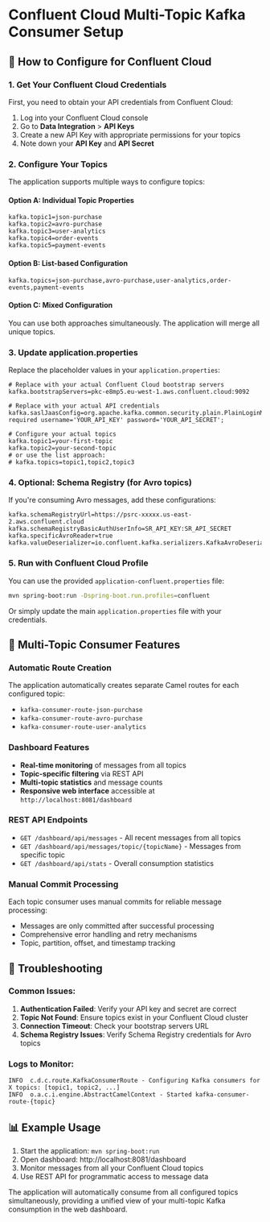 # Confluent Cloud Multi-Topic Kafka Consumer Setup

## 🚀 How to Configure for Confluent Cloud

### 1. Get Your Confluent Cloud Credentials

First, you need to obtain your API credentials from Confluent Cloud:

1. Log into your Confluent Cloud console
2. Go to **Data Integration** > **API Keys**
3. Create a new API Key with appropriate permissions for your topics
4. Note down your **API Key** and **API Secret**

### 2. Configure Your Topics

The application supports multiple ways to configure topics:

#### Option A: Individual Topic Properties
```properties
kafka.topic1=json-purchase
kafka.topic2=avro-purchase
kafka.topic3=user-analytics
kafka.topic4=order-events
kafka.topic5=payment-events
```

#### Option B: List-based Configuration
```properties
kafka.topics=json-purchase,avro-purchase,user-analytics,order-events,payment-events
```

#### Option C: Mixed Configuration
You can use both approaches simultaneously. The application will merge all unique topics.

### 3. Update application.properties

Replace the placeholder values in your `application.properties`:

```properties
# Replace with your actual Confluent Cloud bootstrap servers
kafka.bootstrapServers=pkc-e8mp5.eu-west-1.aws.confluent.cloud:9092

# Replace with your actual API credentials
kafka.saslJaasConfig=org.apache.kafka.common.security.plain.PlainLoginModule required username='YOUR_API_KEY' password='YOUR_API_SECRET';

# Configure your actual topics
kafka.topic1=your-first-topic
kafka.topic2=your-second-topic
# or use the list approach:
# kafka.topics=topic1,topic2,topic3
```

### 4. Optional: Schema Registry (for Avro topics)

If you're consuming Avro messages, add these configurations:

```properties
kafka.schemaRegistryUrl=https://psrc-xxxxx.us-east-2.aws.confluent.cloud
kafka.schemaRegistryBasicAuthUserInfo=SR_API_KEY:SR_API_SECRET
kafka.specificAvroReader=true
kafka.valueDeserializer=io.confluent.kafka.serializers.KafkaAvroDeserializer
```

### 5. Run with Confluent Cloud Profile

You can use the provided `application-confluent.properties` file:

```bash
mvn spring-boot:run -Dspring-boot.run.profiles=confluent
```

Or simply update the main `application.properties` file with your credentials.

## 🎯 Multi-Topic Consumer Features

### Automatic Route Creation
The application automatically creates separate Camel routes for each configured topic:
- `kafka-consumer-route-json-purchase`
- `kafka-consumer-route-avro-purchase`
- `kafka-consumer-route-user-analytics`

### Dashboard Features
- **Real-time monitoring** of messages from all topics
- **Topic-specific filtering** via REST API
- **Multi-topic statistics** and message counts
- **Responsive web interface** accessible at `http://localhost:8081/dashboard`

### REST API Endpoints
- `GET /dashboard/api/messages` - All recent messages from all topics
- `GET /dashboard/api/messages/topic/{topicName}` - Messages from specific topic
- `GET /dashboard/api/stats` - Overall consumption statistics

### Manual Commit Processing
Each topic consumer uses manual commits for reliable message processing:
- Messages are only committed after successful processing
- Comprehensive error handling and retry mechanisms
- Topic, partition, offset, and timestamp tracking

## 🔧 Troubleshooting

### Common Issues:

1. **Authentication Failed**: Verify your API key and secret are correct
2. **Topic Not Found**: Ensure topics exist in your Confluent Cloud cluster
3. **Connection Timeout**: Check your bootstrap servers URL
4. **Schema Registry Issues**: Verify Schema Registry credentials for Avro topics

### Logs to Monitor:
```
INFO  c.d.c.route.KafkaConsumerRoute - Configuring Kafka consumers for X topics: [topic1, topic2, ...]
INFO  o.a.c.i.engine.AbstractCamelContext - Started kafka-consumer-route-{topic} 
```

## 📊 Example Usage

1. Start the application: `mvn spring-boot:run`
2. Open dashboard: http://localhost:8081/dashboard
3. Monitor messages from all your Confluent Cloud topics
4. Use REST API for programmatic access to message data

The application will automatically consume from all configured topics simultaneously, providing a unified view of your multi-topic Kafka consumption in the web dashboard.
